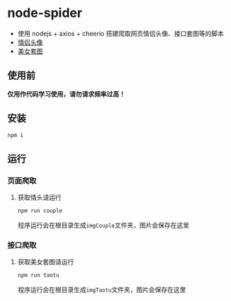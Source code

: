 # node-spider

- 使用 nodejs + axios + cheerio 搭建爬取网页情侣头像、接口套图等的脚本
- [情侣头像](https://www.woyaogexing.com)
- [美女套图](http://jiuli.xiaoapi.cn/ipa.php?id=mnyjs)

## 使用前

**仅用作代码学习使用，请勿请求频率过高！**

## 安装

```sh
npm i
```

## 运行

### 页面爬取

1. 获取情头请运行

   ```sh
   npm run couple
   ```

   程序运行会在根目录生成`imgCouple`文件夹，图片会保存在这里

### 接口爬取

1. 获取美女套图请运行

   ```sh
   npm run taotu
   ```

   程序运行会在根目录生成`imgTaotu`文件夹，图片会保存在这里
